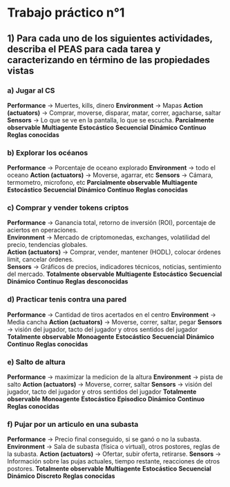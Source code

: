 # Trabajo práctico n°1

## 1) Para cada uno de los siguientes actividades, describa el PEAS para cada tarea y caracterizando en término de las propiedades vistas 

### a) Jugar al CS
**Performance** →  Muertes, kills, dinero
**Environment** → Mapas
**Action (actuators)** → Comprar, moverse, disparar, matar, correr, agacharse, saltar
**Sensors** →  Lo que se ve en la pantalla, lo que se escucha.
**Parcialmente observable**
**Multiagente**
**Estocástico**
**Secuencial**
**Dinámico**
**Continuo**
**Reglas conocidas**

### b) Explorar los océanos
**Performance** → Porcentaje de oceano explorado
**Environment** →  todo el oceano
**Action (actuators)** →  Moverse, agarrar, etc
**Sensors** →  Cámara, termometro, microfono, etc
**Parcialmente observable**
**Multiagente**
**Estocástico**
**Secuencial**
**Dinámico**
**Continuo**
**Reglas conocidas**

### c) Comprar y vender tokens criptos
**Performance** → Ganancia total, retorno de inversión (ROI), porcentaje de aciertos en operaciones.  
**Environment** → Mercado de criptomonedas, exchanges, volatilidad del precio, tendencias globales.  
**Action (actuators)** → Comprar, vender, mantener (HODL), colocar órdenes limit, cancelar órdenes.  
**Sensors** → Gráficos de precios, indicadores técnicos, noticias, sentimiento del mercado.
**Totalmente observable**
**Multiagente**
**Estocástico**
**Secuencial**
**Dinámico**
**Continuo**
**Reglas desconocidas**


### d) Practicar tenis contra una pared
**Performance** →  Cantidad de tiros acertados en el centro
**Environment** → Media cancha
**Action (actuators)** → Moverse, correr, saltar, pegar
**Sensors** → visión del jugador, tacto del jugador y otros sentidos del jugador
**Totalmente observable**
**Monoagente**
**Estocástico**
**Secuencial**
**Dinámico**
**Continuo**
**Reglas conocidas**


### e) Salto de altura
**Performance** →  maximizar la medicion de la altura
**Environment** → pista de salto
**Action (actuators)** → Moverse, correr, saltar
**Sensors** → visión del jugador, tacto del jugador y otros sentidos del jugador
**Totalmente observable**
**Monoagente**
**Estocástico**
**Episodico**
**Dinámico**
**Continuo**
**Reglas conocidas**

### f) Pujar por un articulo en una subasta 
**Performance** →  Precio final conseguido, si se ganó o no la subasta.
**Environment** → Sala de subasta (física o virtual), otros postores, reglas de la subasta.
**Action (actuators)** → Ofertar, subir oferta, retirarse.
**Sensors** → Información sobre las pujas actuales, tiempo restante, reacciones de otros postores.
**Totalmente observable**
**Multiagente**
**Estocástico**
**Secuencial**
**Dinámico**
**Discreto**
**Reglas conocidas**
